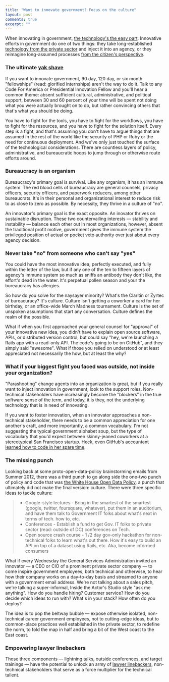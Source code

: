 ```yaml
---
title: "Want to innovate government? Focus on the culture"
layout: post
comments: true
excerpt: ""
---
```


When innovating in government, [the technology's the easy part](http://ben.balter.com/2013/07/01/technologys-the-easy-part/). Innovative efforts in government do one of two things: they take long-established [technology from the private sector](http://ben.balter.com/2013/09/30/ten-things-you-learn-as-a-presidential-innovation-fellow/#innovative-efforts-in-government-are-standard-practice-in-the-startup-world) and inject it into an agency, or they reimagine long-assumed processes [from the citizen's perspective](https://twitter.com/BenBalter/status/444941012016713728).

### The ultimate [yak shave](http://en.wiktionary.org/wiki/yak_shaving)

If you want to innovate government, 90 day, 120 day, or six month "fellowships" (read: glorified internships) aren't the way to do it. Talk to any Code For America or Presidential Innovation Fellow and you'll hear a common theme: absent sufficient cultural, administrative, and political support, between 30 and 60 percent of your time will be spent not doing what you were actually brought on to do, but rather convincing others that that's what you should be doing.

You have to fight for the tools, you have to fight for the workflows, you have to fight for the resources, and you have to fight for the solution itself. Every step is a fight, and that's assuming you don't have to argue things that are assumed in the rest of the world like the security of PHP or Ruby or the need for continuous deployment. And we've only just touched the surface of the technological considerations. There are countless layers of policy, administrative, and bureaucratic hoops to jump through or otherwise route efforts around.

### Bureaucracy is an organism

Bureaucracy's primary goal is survival. Like any organism, it has an immune system. The red blood cells of bureaucracy are general counsels, privacy officers, security officers, and paperwork reducers, among other bureaucrats. It's in their personal and organizational interest to reduce risk to as close to zero as possible. By necessity, they thrive in a culture of "no".

An innovator's primary goal is the exact opposite. An inovator thrives on sustainable disruption. These two countervailing interests — stability and instability — balance each other out in most organizations, however, absent the traditional profit motive, government gives the immune system the privileged position of actual or pocket veto authority over just about every agency decision.

### Never take "no" from someone who can't say "yes"

You could have the most innovative idea, perfectly executed, and fully within the letter of the law, but if any one of the ten to fifteen layers of agency's immune system so much as sniffs an antibody they don't like, the effort's dead in the water. It's perpetual pollen season and your the bureaucracy has allergies.

So how do you solve for the naysayer minority? What's the Claritin or Zyrtec of bureacuracy? It's culture. Culture isn't getting a coworker a card for her birthday, or an office-wide March Madness tournament. Culture is the set of unspoken assumptions that start any conversation. Culture defines the realm of the possible.

What if when you first approached your general counsel for "approval" of your innovative new idea, you didn't have to explain open source software, APIs, or distributed version control, but could say "hey, we're launching a Rails app with a read-only API. The code's going to be on GitHub", and they simply said "awesome". What if those you relied on understood or at least appreciated not necessarily the how, but at least the why?

### What if your biggest fight you faced was outside, not inside your organization?

"Parashooting" change agents into an organization is great, but if you really want to inject innovation in government, look to the support roles. Non-technical stakeholders have increasingly become the "blockers" in the true software sense of the term, and today, it is they, not the underlying technology that is in need of innovating.

If you want to foster innovation, when an innovator approaches a non-technical stakeholder, there needs to be a common appreciation for one another's craft, and more importantly, a common vocabulary. I'm not suggesting the typical government alphabet soup, but the type of vocabulary that you'd expect between skinny-jeaned coworkers at a stereotypical San Francisco startup. Heck, even GitHub's accountant [learned how to code in her spare time](https://twitter.com/BenBalter/status/432896239802523648).

### The missing punch

Looking back at some proto-open-data-policy brainstorming emails from Summer 2012, there was a third punch to go along side the one-two punch of policy and code that was [the White House Open Data Policy](http://project-open-data.github.io), a punch that ultimately did not make the final version: culture. There were three specific ideas to tackle culture:

> * Google-style lectures - Bring in the smartest of the smartest (google, twitter, foursquare, whatever), put them in an auditorium, and have them talk to Government IT folks about what's next in terms of tech. how to, etc.
> * Conferences - Establish a fund to get Gov. IT folks to private sector (read: outside of DC) conferences on Tech.
> * Open source crash course  - 1  /2 day gov-only hackathon for non-technical folks to learn what's out there. How it's easy to build an API on top of a dataset using Rails, etc. Aka, become informed consumers

What if every Wednesday the General Services Administration invited an innovator — a CEO or CIO of a prominent private sector company — to come inspire government employees, both technical and otherwise, to hear how their company works on a day-to-day basis and streamed to anyone with a government email address. We're not talking about a sales pitch, we're talking a super-informal, Inside the Actor's Studio style "ask me anything". How do you handle hiring? Customer service? How do you decide which ideas to run with? What's in your stack? How often do you deploy?

The idea is to pop the beltway bubble — expose otherwise isolated, non-technical career government employees, not to cutting-edge ideas, but to common-place practices well established in the private sector, to redefine the norm, to fold the map in half and bring a bit of the West coast to the East coast.

### Empowering lawyer linebackers

Those three components — lightning talks, outside conferences, and target trainings — have the potential to unlock an army of [lawyer linebackers](http://ben.balter.com/2013/09/30/ten-things-you-learn-as-a-presidential-innovation-fellow/#make-friends-with-a-lawyer-on-day-one), non-technical stakeholders that serve as a force multiplier for the technical tallent. 
